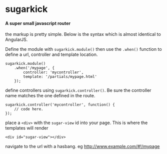 sugarkick
==========
#### A super small javascript router

the markup is pretty simple. Below is the syntax which is almost identical to AngularJS. 

Define the module with `sugarkick.module()` then use the `.when()` function to define a url, controller and template location.

    sugarkick.module()
        .when('/mypage', {
            controller: 'mycontroller',
            template: '/partials/mypage.html'
        });

define controllers using `sugarkick.controller()`. Be sure the controller name matches the one defined in the route.

    sugarkick.controller('mycontroller', function() {
        // code here.
    });

place a `<div>` with the `sugar-view` id into your page. This is where the templates will render
    
    <div id="sugar-view"></div>

navigate to the url with a hasbang. eg http://www.example.com/#!/mypage
